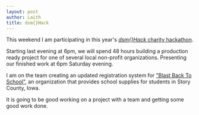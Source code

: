 ```yaml
---
layout: post
author: Laith
title: dsm{}Hack
---
```


This weekend I am participating in this year's <a href="https://dsmhack.org/" target="_new" ><em>dsm{}Hack</em> charity hackathon</a>.

Starting last evening at 6pm, we will spend 48 hours building a production ready project for one of several local non-profit organizations. Presenting our finished work at 6pm Saturday evening.

I am on the team creating an updated registration system for <a href="https://www.blastbacktoschool.org/" target="_new">"Blast Back To School"</a>, an organization that provides school supplies for students in Story County, Iowa.

It is going to be good working on a project with a team and getting some good work done.